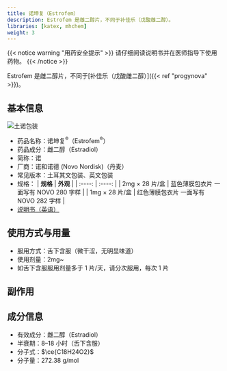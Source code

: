 ```yaml
---
title: 诺坤复（Estrofem）
description: Estrofem 是雌二醇片，不同于补佳乐（戊酸雌二醇）。
libraries: [katex, mhchem]
weight: 3
---
```


{{< notice warning "用药安全提示" >}}
请仔细阅读说明书并在医师指导下使用药物。
{{< /notice >}}

Estrofem 是雌二醇片，不同于[补佳乐（戊酸雌二醇）]({{< ref "progynova" >}})。

## 基本信息

![土诺包装](/images/Estrofem.png)

- 药品名称：诺坤复<sup>&reg;</sup>（Estrofem<sup>&reg;</sup>）
- 药品成分：雌二醇（Estradiol）
- 简称：诺
- 厂商：诺和诺德 (Novo Nordisk)（丹麦）
- 常见版本：土耳其文包装、英文包装
- 规格：
| **规格** | **外观** |
| :----: | :----: |
| 2mg &times; 28 片/盒 | 蓝色薄膜包衣片 一面写有 NOVO 280 字样 |
| 1mg &times; 28 片/盒 | 红色薄膜包衣片 一面写有 NOVO 282 字样 |
- [说明书（英语）](/instr/estrofem.pdf)

## 使用方式与用量

- 服用方式：舌下含服（微干涩，无明显味道）
- 使用剂量：2mg~
- 如舌下含服服用剂量多于 1 片/天，请分次服用，每次 1 片

## 副作用

## 成分信息

- 有效成分：雌二醇（Estradiol）
- 半衰期：8–18 小时（舌下含服）
- 分子式：$\ce{C18H24O2}$
- 分子量：272.38 g/mol
